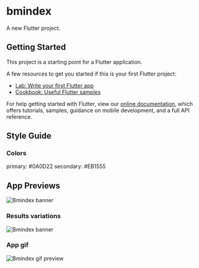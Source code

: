 # bmindex

A new Flutter project.

## Getting Started

This project is a starting point for a Flutter application.

A few resources to get you started if this is your first Flutter project:

- [Lab: Write your first Flutter app](https://flutter.dev/docs/get-started/codelab)
- [Cookbook: Useful Flutter samples](https://flutter.dev/docs/cookbook)

For help getting started with Flutter, view our
[online documentation](https://flutter.dev/docs), which offers tutorials,
samples, guidance on mobile development, and a full API reference.

## Style Guide

### Colors 

primary: #0A0D22
secondary: #EB1555

## App Previews
![Bmindex banner](https://i.pinimg.com/564x/95/4a/f5/954af5386d9b5461649d0f303eb7c650.jpg)
### Results variations
![Bmindex banner](https://i.pinimg.com/564x/87/98/48/8798484b3ab201431ad95ccc42d01e0b.jpg)
### App gif
![Bmindex gif preview](https://i.pinimg.com/originals/20/4a/65/204a65c6ee5b9bda6f188e49f761c419.gif)
